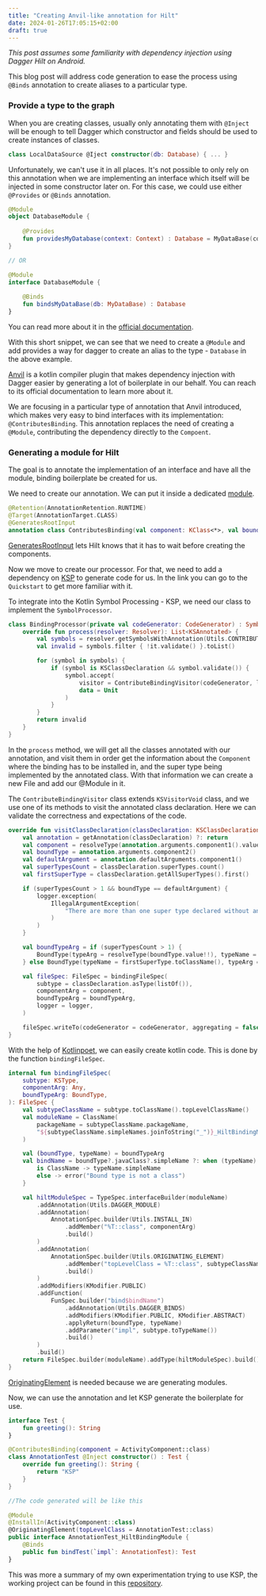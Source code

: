 ```yaml
---
title: "Creating Anvil-like annotation for Hilt"
date: 2024-01-26T17:05:15+02:00
draft: true
---
```


_This post assumes some familiarity with dependency injection using Dagger Hilt on Android._

This blog post will address code generation to ease the process using `@Binds` annotation to create aliases to a particular type.

### Provide a type to the graph

When you are creating classes, usually only annotating them with `@Inject` will be enough to tell Dagger which constructor and fields should be used to create instances of classes.

```kotlin
class LocalDataSource @Iject constructor(db: Database) { ... }
```

Unfortunately, we can't use it in all places. It's not possible to only rely on this annotation when we are implementing an interface which itself will be injected in some constructor later on. For this case, we could use either `@Provides` or `@Binds` annotation.

```kotlin
@Module
object DatabaseModule {
    
    @Provides
    fun providesMyDatabase(context: Context) : Database = MyDataBase(context)
}

// OR

@Module
interface DatabaseModule {
    
    @Binds
    fun bindsMyDataBase(db: MyDataBase) : Database
}
```

You can read more about it in the [official documentation](https://dagger.dev/dev-guide/).

With this short snippet, we can see that we need to create a `@Module` and add provides a way for dagger to create an alias to the type - `Database` in the above example.

[Anvil](https://github.com/square/anvil) is a kotlin compiler plugin that makes dependency injection with Dagger easier by generating a lot of boilerplate in our behalf. You can reach to its official documentation to learn more about it. 

We are focusing in a particular type of annotation that Anvil introduced, which makes very easy to bind interfaces with its implementation: `@ContributesBinding`. This annotation replaces the need of creating a `@Module`, contributing the dependency directly to the `Compoent`.

### Generating a module for Hilt

The goal is to annotate the implementation of an interface and have all the module, binding boilerplate be created for us.

We need to create our annotation. We can put it inside a dedicated [module](https://github.com/brunohensel/Hilt-Annotation/tree/main/annotation). 
```kotlin
@Retention(AnnotationRetention.RUNTIME)
@Target(AnnotationTarget.CLASS)
@GeneratesRootInput
annotation class ContributesBinding(val component: KClass<*>, val boundType: KClass<*> = Any::class)
```
[GeneratesRootInput](https://dagger.dev/api/latest/dagger/hilt/GeneratesRootInput.html) lets Hilt knows that it has to wait before creating the components.

Now we move to create our processor. For that, we need to add a dependency on [KSP](https://kotlinlang.org/docs/ksp-overview.html) to generate code for us. In the link you can go to the `Quickstart` to get more familiar with it.

To integrate into the Kotlin Symbol Processing - KSP, we need our class to implement the `SymbolProcessor`. 

```kotlin
class BindingProcessor(private val codeGenerator: CodeGenerator) : SymbolProcessor {
    override fun process(resolver: Resolver): List<KSAnnotated> {
        val symbols = resolver.getSymbolsWithAnnotation(Utils.CONTRIBUTES_BINDING.canonicalName)
        val invalid = symbols.filter { !it.validate() }.toList()

        for (symbol in symbols) {
            if (symbol is KSClassDeclaration && symbol.validate()) {
                symbol.accept(
                    visitor = ContributeBindingVisitor(codeGenerator, logger),
                    data = Unit
                )
            }
        }
        return invalid
    }
} 
```
In the `process` method, we will get all the classes annotated with our annotation, and visit them in order get the information about the `Component` where the binding has to be installed in, and the super type being implemented by the annotated class. With that information we can create a new File and add our @Module in it.

The `ContributeBindingVisitor` class extends `KSVisitorVoid` class, and we use one of its methods to visit the annotated class declaration. Here we can validate the correctness and expectations of the code.

```kotlin
override fun visitClassDeclaration(classDeclaration: KSClassDeclaration, data: Unit) {
    val annotation = getAnnotation(classDeclaration) ?: return
    val component = resolveType(annotation.arguments.component1().value!!)
    val boundType = annotation.arguments.component2()
    val defaultArgument = annotation.defaultArguments.component1()
    val superTypesCount = classDeclaration.superTypes.count()
    val firstSuperType = classDeclaration.getAllSuperTypes().first()

    if (superTypesCount > 1 && boundType == defaultArgument) {
        logger.exception(
            IllegalArgumentException(
                "There are more than one super type declared without any bounded type declaration "
            )
        )
    }

    val boundTypeArg = if (superTypesCount > 1) {
        BoundType(typeArg = resolveType(boundType.value!!), typeName = null)
    } else BoundType(typeName = firstSuperType.toClassName(), typeArg = null)

    val fileSpec: FileSpec = bindingFileSpec(
        subtype = classDeclaration.asType(listOf()),
        componentArg = component,
        boundTypeArg = boundTypeArg,
        logger = logger,
    )

    fileSpec.writeTo(codeGenerator = codeGenerator, aggregating = false)
}
```

With the help of [Kotlinpoet](https://github.com/square/kotlinpoet), we can easily create kotlin code. This is done by the function `bindingFileSpec`.

```kotlin
internal fun bindingFileSpec(
    subtype: KSType,
    componentArg: Any,
    boundTypeArg: BoundType,
): FileSpec {
    val subtypeClassName = subtype.toClassName().topLevelClassName()
    val moduleName = ClassName(
        packageName = subtypeClassName.packageName,
        "${subtypeClassName.simpleNames.joinToString("_")}_HiltBindingModule"
    )

    val (boundType, typeName) = boundTypeArg
    val bindName = boundType?.javaClass?.simpleName ?: when (typeName) {
        is ClassName -> typeName.simpleName
        else -> error("Bound type is not a class")
    }

    val hiltModuleSpec = TypeSpec.interfaceBuilder(moduleName)
        .addAnnotation(Utils.DAGGER_MODULE)
        .addAnnotation(
            AnnotationSpec.builder(Utils.INSTALL_IN)
                .addMember("%T::class", componentArg)
                .build()
        )
        .addAnnotation(
            AnnotationSpec.builder(Utils.ORIGINATING_ELEMENT)
                .addMember("topLevelClass = %T::class", subtypeClassName)
                .build()
        )
        .addModifiers(KModifier.PUBLIC)
        .addFunction(
            FunSpec.builder("bind$bindName")
                .addAnnotation(Utils.DAGGER_BINDS)
                .addModifiers(KModifier.PUBLIC, KModifier.ABSTRACT)
                .applyReturn(boundType, typeName)
                .addParameter("impl", subtype.toTypeName())
                .build()
        )
        .build()
    return FileSpec.builder(moduleName).addType(hiltModuleSpec).build()
}
```

[OriginatingElement](https://dagger.dev/api/latest/dagger/hilt/codegen/OriginatingElement.html) is needed because we are generating modules.

Now, we can use the annotation and let KSP generate the boilerplate for use.

```kotlin
interface Test {
    fun greeting(): String
}

@ContributesBinding(component = ActivityComponent::class)
class AnnotationTest @Inject constructor() : Test {
    override fun greeting(): String {
        return "KSP"
    }
}

//The code generated will be like this

@Module
@InstallIn(ActivityComponent::class)
@OriginatingElement(topLevelClass = AnnotationTest::class)
public interface AnnotationTest_HiltBindingModule {
    @Binds
    public fun bindTest(`impl`: AnnotationTest): Test
}
```

This was more a summary of my own experimentation trying to use KSP, the working project can be found in this [repository](https://github.com/brunohensel/Hilt-Annotation). 
